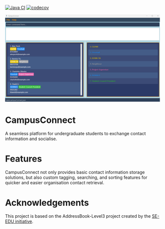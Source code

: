 [![Java CI](https://github.com/AY2425S1-CS2103T-F14a-4/tp/workflows/Java%20CI/badge.svg)](https://github.com/AY2425S1-CS2103T-F14a-4/tp/actions)    [![codecov](https://codecov.io/gh/AY2425S1-CS2103T-F14a-4/tp/graph/badge.svg?token=WJ26AR9Y26)](https://codecov.io/gh/AY2425S1-CS2103T-F14a-4/tp)

![Ui](docs/images/Ui.png)

# CampusConnect
A seamless platform for undergraduate students to exchange contact information and socialise.

# Features
CampusConnect not only provides basic contact information storage solutions, but also custom tagging, searching, and
sorting features for quicker and easier organisation contact retrieval.

# Acknowledgements
This project is based on the AddressBook-Level3 project created by the [SE-EDU initiative](https://se-education.org).
